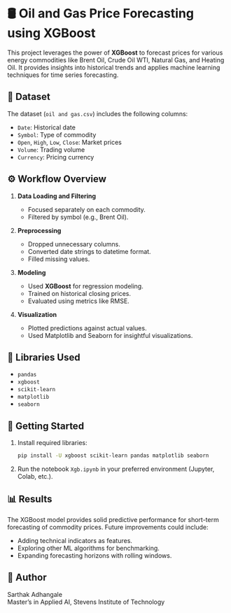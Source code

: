 # 🛢️ Oil and Gas Price Forecasting using XGBoost

This project leverages the power of **XGBoost** to forecast prices for various energy commodities like Brent Oil, Crude Oil WTI, Natural Gas, and Heating Oil. It provides insights into historical trends and applies machine learning techniques for time series forecasting.

## 📁 Dataset

The dataset (`oil and gas.csv`) includes the following columns:

- `Date`: Historical date
- `Symbol`: Type of commodity
- `Open`, `High`, `Low`, `Close`: Market prices
- `Volume`: Trading volume
- `Currency`: Pricing currency

## ⚙️ Workflow Overview

1. **Data Loading and Filtering**
   - Focused separately on each commodity.
   - Filtered by symbol (e.g., Brent Oil).

2. **Preprocessing**
   - Dropped unnecessary columns.
   - Converted date strings to datetime format.
   - Filled missing values.

3. **Modeling**
   - Used **XGBoost** for regression modeling.
   - Trained on historical closing prices.
   - Evaluated using metrics like RMSE.

4. **Visualization**
   - Plotted predictions against actual values.
   - Used Matplotlib and Seaborn for insightful visualizations.

## 🧪 Libraries Used

- `pandas`
- `xgboost`
- `scikit-learn`
- `matplotlib`
- `seaborn`

## 🚀 Getting Started

1. Install required libraries:
   ```bash
   pip install -U xgboost scikit-learn pandas matplotlib seaborn
   ```

2. Run the notebook `Xgb.ipynb` in your preferred environment (Jupyter, Colab, etc.).

## 📊 Results

The XGBoost model provides solid predictive performance for short-term forecasting of commodity prices. Future improvements could include:

- Adding technical indicators as features.
- Exploring other ML algorithms for benchmarking.
- Expanding forecasting horizons with rolling windows.

## 🧠 Author

Sarthak Adhangale  
Master’s in Applied AI, Stevens Institute of Technology
